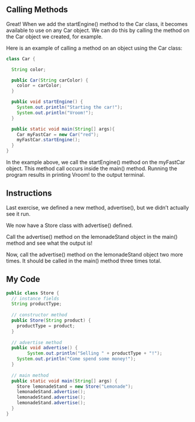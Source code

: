 ## Calling Methods

Great! When we add the startEngine() method to the Car class, it becomes available to use on any Car object. We can do this by calling the method on the Car object we created, for example.

Here is an example of calling a method on an object using the Car class:
```java
class Car {

  String color;

  public Car(String carColor) {
    color = carColor;
  }

  public void startEngine() {
    System.out.println("Starting the car!");
    System.out.println("Vroom!");
  }

  public static void main(String[] args){
    Car myFastCar = new Car("red");
    myFastCar.startEngine();
  }
}
```
In the example above, we call the startEngine() method on the myFastCar object. This method call occurs inside the main() method. Running the program results in printing Vroom! to the output terminal.

## Instructions

Last exercise, we defined a new method, advertise(), but we didn’t actually see it run.

We now have a Store class with advertise() defined.

Call the advertise() method on the lemonadeStand object in the main() method and see what the output is!

Now, call the advertise() method on the lemonadeStand object two more times. It should be called in the main() method three times total.

## My Code
```java
public class Store {
  // instance fields
  String productType;
  
  // constructor method
  public Store(String product) {
    productType = product;
  }
  
  // advertise method
  public void advertise() {
		System.out.println("Selling " + productType + "!");
    System.out.println("Come spend some money!");
  }
  
  // main method
  public static void main(String[] args) {
    Store lemonadeStand = new Store("Lemonade");
    lemonadeStand.advertise();
    lemonadeStand.advertise();
    lemonadeStand.advertise();
  }
}
```
